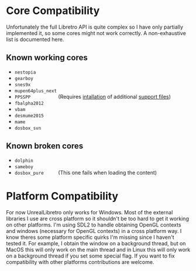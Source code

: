 # Core Compatibility

Unfortunately the full Libretro API is quite complex so I have only partially implemented it, so some cores might not work correctly. A non-exhaustive list is documented here.

## Known working cores

* `nestopia        `
* `gearboy         `
* `snes9x          `
* `mupen64plus_next`
* `PPSSPP          ` (Requires [intallation][1] of additional [support files](https://docs.libretro.com/library/ppsspp/#bios))
* `fbalpha2012     `
* `vbam            `
* `desmume2015     `
* `mame            `
* `dosbox_svn      `

## Known broken cores

* `dolphin         `
* `sameboy         `
* `dosbox_pure     ` (This one fails when loading the content)

# Platform Compatibility

For now UnrealLibretro only works for Windows. Most of the external libraries I use are cross platform so it shouldn't be too hard to get it working on other platforms. I'm using SDL2 to handle obtaining OpenGL contexts and windows (necessary for OpenGL contexts) in a cross platform way. I know theres some platform specific quirks I'm missing since I haven't tested it. For example, I obtain the window on a background thread, but on MacOS this will only work on the main thread and in Linux this will only work on a background thread if you set some special flag. If you want to fix compatibility with other platforms contributions are welcome.

[1]: README.md#sometimes-required-download-content-folder
